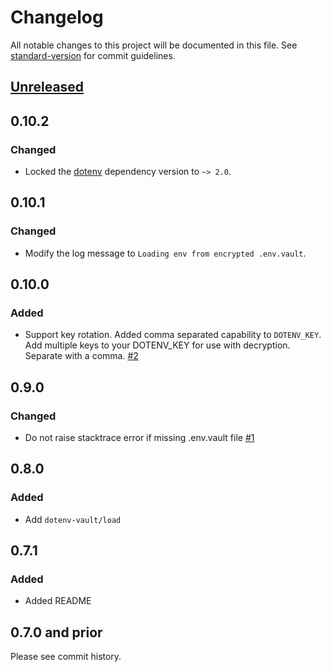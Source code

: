 # Changelog

All notable changes to this project will be documented in this file. See [standard-version](https://github.com/conventional-changelog/standard-version) for commit guidelines.

## [Unreleased](https://github.com/dotenv-org/dotenv-vault-ruby/compare/v0.10.1...master)

## 0.10.2

### Changed

- Locked the [dotenv](https://github.com/bkeepers/dotenv) dependency version to `~> 2.0`.

## 0.10.1

### Changed

- Modify the log message to `Loading env from encrypted .env.vault`.

## 0.10.0

### Added

- Support key rotation. Added comma separated capability to `DOTENV_KEY`. Add multiple keys to your DOTENV_KEY for use with decryption. Separate with a comma. [#2](https://github.com/dotenv-org/dotenv-vault-ruby/pull/2)

## 0.9.0

### Changed

- Do not raise stacktrace error if missing .env.vault file [#1](https://github.com/dotenv-org/dotenv-vault-ruby/pull/1)

## 0.8.0

### Added

- Add `dotenv-vault/load`

## 0.7.1

### Added

- Added README

## 0.7.0 and prior

Please see commit history.
